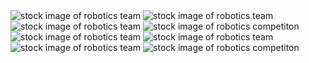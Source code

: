 <!--
This file uses markdown. If you need to know more about markdown, visit https://github.com/CaedmonMyers/untitled-repo/wiki/Markdown-Basics
-->
<style>
    .pointerHover { cursor: pointer; }
    p#moreButtonStatus { display: inline; }
details[open] p#moreButtonStatus { display:  none; }
p#lessButtonStatus { display: none; }
details[open] p#lessButtonStatus { display:  inline; }
/*.expand { color: #FF7438;}*/
</style>

<script>
    document.querySelector('moreButton').addEventListener('toggle', function (e) {
    var statusElement = document.getElementById('moreButtonStatus');
    if (this.open) {
        statusElement.innerText = "Hidden";
    } else {
        statusElement.innerText = "Shown";
    }
});
</script>
<script>
    document.querySelector('lessButton').addEventListener('toggle', function (e) {
    var statusElement = document.getElementById('lessButtonStatus');
    if (this.open) {
        statusElement.innerText = "Hidden";
    } else {
        statusElement.innerText = "Shown";
    }
});
</script>


<!--Start of Gallery-->

<div class="cards">
    <img src="Images/Stock/stock1.jpeg" class="card" alt="stock image of robotics team">
    <img src="Images/Stock/stock2.jpeg" class="card" alt="stock image of robotics team">
    <img src="Images/Stock/stock3.jpeg" class="card" alt="stock image of robotics team">
    <img src="Images/Stock/stock4.jpeg" class="card" alt="stock image of robotics competiton">
    <img src="Images/Stock/stock1.jpeg" class="card" alt="stock image of robotics team">
    <img src="Images/Stock/stock2.jpeg" class="card" alt="stock image of robotics team">
    <img src="Images/Stock/stock3.jpeg" class="card" alt="stock image of robotics team">
    <img src="Images/Stock/stock4.jpeg" class="card" alt="stock image of robotics competiton">
</div>

